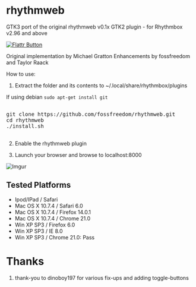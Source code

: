 rhythmweb
=========

GTK3 port of the original rhythmweb v0.1x GTK2 plugin - for Rhythmbox v2.96 and above

[![Flattr Button](http://api.flattr.com/button/button-static-50x60.png "Flattr This!")](https://flattr.com/thing/1237286/fossfreedomrhythmweb-on-GitHub "Rhythmbox RhythmWeb")

Original implementation by Michael Gratton 
Enhancements by fossfreedom and Taylor Raack

How to use:

1. Extract the folder and its contents to ~/.local/share/rhythmbox/plugins

If using debian `sudo apt-get install git`

<pre>

git clone https://github.com/fossfreedom/rhythmweb.git
cd rhythmweb
./install.sh

</pre>

2. Enable the rhythmweb plugin

3. Launch your browser and browse to localhost:8000

![Imgur](http://i.imgur.com/2GiNZ.png)

Tested Platforms
----------------

 - Ipod/IPad / Safari
 - Mac OS X 10.7.4 / Safari 6.0
 - Mac OS X 10.7.4 / Firefox 14.0.1
 - Mac OS X 10.7.4 / Chrome 21.0
 - Win XP SP3 / Firefox 6.0
 - Win XP SP3 / IE 8.0
 - Win XP SP3 / Chrome 21.0: Pass

Thanks
======

1. thank-you to dinoboy197 for various fix-ups and adding toggle-buttons 
